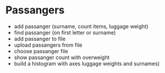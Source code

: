 # Passangers
- add passanger (surname, count items, luggage weight)
- find passanger (on first letter or surname)
- add passanger to file
- upload passangers from file
- choose passanger file
- show passanger count with overweight
- build a histogram with axes luggage weights and surnames) 
